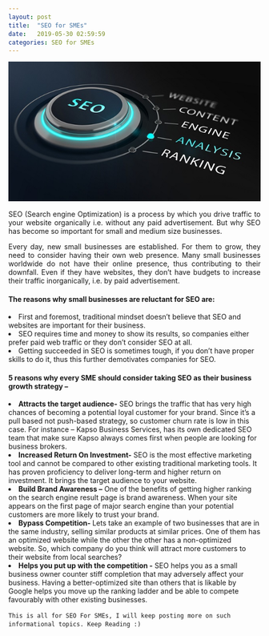 ```yaml
---
layout: post
title:  "SEO for SMEs"
date:   2019-05-30 02:59:59
categories: SEO for SMEs
---
```



<html>
<head>
<style>
div {
  text-align: justify;
  text-justify: inter-word;
}
</style>
</head>
<body>


<img src="/img/seo.jpg" class="img-responsive" alt="">
<p>
	

</p>

<p align="justify">SEO (Search engine Optimization) is a process by which you drive traffic to your website organically i.e. without any paid advertisement. But why SEO has become so important for small and medium size businesses.</p>

<p align="justify">Every day, new small businesses are established. For them to grow, they need to consider having their own web presence. Many small businesses worldwide do not have their online presence, thus contributing to their downfall. Even if they have websites, they don’t have budgets to increase their traffic inorganically, i.e. by paid advertisement. </p>
<p align="justify"><h4>The reasons why small businesses are reluctant for SEO are:</h4>

<li>First and foremost, traditional mindset doesn’t believe that SEO and websites are important for their business.</li>
<li>SEO requires time and money to show its results, so companies either prefer paid web traffic or they don’t consider SEO at all.</li>
<li>Getting succeeded in SEO is sometimes tough, if you don’t have proper skills to do it, thus this further demotivates companies for SEO.</li>

</p>

<p align="justify">
	


<h4>5 reasons why every SME should consider taking SEO as their business growth strategy –</h4>
<li><b>Attracts the target audience-</b> SEO brings the traffic that has very high chances of becoming a potential loyal customer for your brand. Since it’s a pull based not push-based strategy, so customer churn rate is low in this case. For instance – Kapso Business Services, has its own dedicated SEO team that make sure Kapso always comes first when people are looking for business brokers.</li>
<li><b>Increased Return On Investment-</b> SEO is the most effective marketing tool and cannot be compared to other existing traditional marketing tools. It has proven proficiency to deliver long-term and higher return on investment.  It brings the target audience to your website.</li>
<li><b>Build Brand Awareness –</b> One of the benefits of getting higher ranking on the search engine result page is brand awareness. When your site appears on the first page of major search engine than your potential customers are more likely to trust your brand. </li>

<li><b>Bypass Competition- </b>Lets take an example of two businesses that are in the same industry, selling similar products at similar prices. One of them has an optimized website while the other the other has a non-optimized website. So, which company do you think will attract more customers to their website from local searches?</li>
<li><b>Helps you put up with the competition -</b> SEO helps you as a small business owner counter stiff completion that may adversely affect your business. Having a better-optimized site than others that is likable by Google helps you move up the ranking ladder and be able to compete favourably with other existing businesses.</li>

</p>



<code>This is all for SEO For SMEs, I will keep posting more on such informational topics. Keep Reading :)</code>

</body>
</html>
